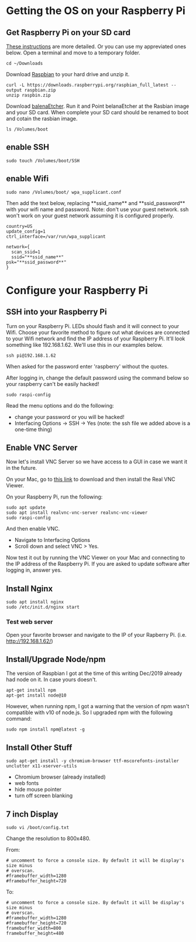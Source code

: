 # Getting the OS on your Raspberry Pi

## Get Raspberry Pi on your SD card
[These instructions](https://www.raspberrypi.org/documentation/installation/installing-images/) are
more detailed. Or you can use my appreviated ones below.
Open a terminal and move to a temporary folder.

    cd ~/Downloads

Download [Raspbian](https://www.raspberrypi.org/downloads/raspbian/)
to your hard drive and unzip it.

    curl -L https://downloads.raspberrypi.org/raspbian_full_latest --output raspbian.zip
    unzip raspbin.zip

Download [balenaEtcher](https://www.balena.io/etcher/). Run it and Point belanaEtcher at the Rasbian image
and your SD card. When complete your SD card should be renamed to boot and cotain the rasbian image.

    ls /Volumes/boot

## enable SSH
    sudo touch /Volumes/boot/SSH

## enable Wifi
    sudo nano /Volumes/boot/ wpa_supplicant.conf

Then add the text below, replacing  \*\*ssid_name\*\* and \*\*ssid_password\*\* with your wifi name
and password. Note: don't use your guest network. ssh won't work on your
guest network assuming it is configured properly.

    country=US
    update_config=1
    ctrl_interface=/var/run/wpa_supplicant
    
    network={
      scan_ssid=1
      ssid="**ssid_name**"
    psk="**ssid_password**"
    }

# Configure your Raspberry Pi

## SSH into your Raspberry Pi
Turn on your Raspberry Pi. LEDs should flash and it will connect to your Wifi. Choose your favorite
method to figure out what devices are connected to your Wifi network and find the IP address of your
Raspberry Pi. It'll look something like 192.168.1.62. We'll use this in our examples below.

    ssh pi@192.168.1.62

When asked for the password enter 'raspberry' without the quotes.

After logging in, change the default password using the command below so your raspberry can't be
easily hacked!

    sudo raspi-config

Read the menu options and do the following:
- change your password or you will be hacked!
- Interfacing Options -> SSH -> Yes (note: the ssh file we added above is a one-time thing)


## Enable VNC Server
Now let's install VNC Server so we have access to a GUI in case we want it in the future.

On your Mac, go to [this link](https://www.realvnc.com/en/connect/download/viewer/) to
download and then install the Real VNC Viewer.

On your Raspberry Pi, run the following:

    sudo apt update
    sudo apt install realvnc-vnc-server realvnc-vnc-viewer
    sudo raspi-config

And then enable VNC.

- Navigate to Interfacing Options
- Scroll down and select VNC > Yes.

Now test it out by running the VNC Viewer on your Mac and connecting to the IP address of the
Raspberry Pi. If you are asked to update software after logging in, answer yes.

## Install Nginx
    sudo apt install nginx
    sudo /etc/init.d/nginx start

### Test web server
Open your favorite browser and navigate to the IP of your Rapberry Pi. (i.e. http://192.168.1.62/)

## Install/Upgrade Node/npm
The version of Raspbian I got at the time of this writing Dec/2019 already had node on it. In case
yours doesn't.

    apt-get install npm
    apt-get install node@10

However,
when running npm, I got a warning that the version of npm wasn't compatible with v10 of node.js.
So I upgraded npm with the following command:

    sudo npm install npm@latest -g

## Install Other Stuff
    sudo apt-get install -y chromium-browser ttf-mscorefonts-installer unclutter x11-xserver-utils
- Chromium browser (already installed)
- web fonts
- hide mouse pointer
- turn off screen blanking

## 7 inch Display

    sudo vi /boot/config.txt

Change the resolution to 800x480.

From:

    # uncomment to force a console size. By default it will be display's size minus
    # overscan.
    #framebuffer_width=1280
    #framebuffer_height=720

To:

    # uncomment to force a console size. By default it will be display's size minus
    # overscan.
    #framebuffer_width=1280
    #framebuffer_height=720
    framebuffer_width=800
    framebuffer_height=480
    